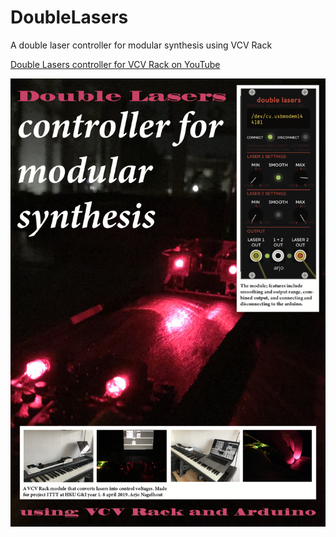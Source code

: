 # DoubleLasers
A double laser controller for modular synthesis using VCV Rack

[Double Lasers controller for VCV Rack on YouTube](https://youtu.be/TKYHQUjDUGY)

![Poster](https://github.com/ArjoNagelhout/DoubleLasers/raw/master/Pictures/poster.png)